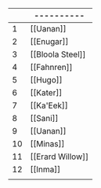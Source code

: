 |     | ----------       |
| --- | ---------------- |
| 1   | [[Uanan]]        |
| 2   | [[Enugar]]       |
| 3   | [[Bloola Steel]] |
| 4   | [[Fahnren]]      |
| 5   | [[Hugo]]         |
| 6   | [[Kater]]        |
| 7   | [[Ka'Eek]]       |
| 8   | [[Sani]]         |
| 9   | [[Uanan]]        |
| 10  | [[Minas]]        |
| 11  | [[Erard Willow]] |
| 12  | [[Inma]]         |
|     |                  |
